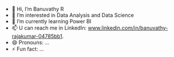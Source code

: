 - 👋 Hi, I’m Banuvathy R
- 👀 I’m interested in Data Analysis and Data Science
- 🌱 I’m currently learning Power BI
- 📫 U can reach me in LinkedIn: www.linkedin.com/in/banuvathy-rajakumar-04785bb1.
- 😄 Pronouns: ...
- ⚡ Fun fact: ...

<!---
Banuvathyrr/Banuvathyrr is a ✨ special ✨ repository because its `README.md` (this file) appears on your GitHub profile.
You can click the Preview link to take a look at your changes.
--->
